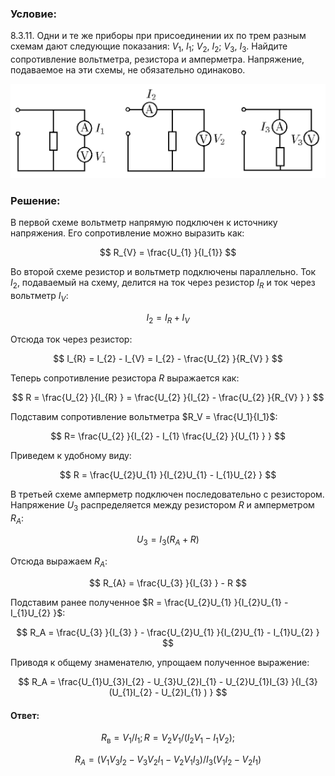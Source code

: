 ###  Условие:

$8.3.11.$ Одни и те же приборы при присоединении их по трем разным схемам дают следующие показания: $V_1,$ $I_1;$ $V_2,$ $I_2;$ $V_3,$ $I_3.$ Найдите сопротивление вольтметра, резистора и амперметра. Напряжение, подаваемое на эти схемы, не обязательно одинаково.

![К задаче $8.3.11$|1131x340, 75%](../../img/8.3.11/8.3.11.png)

###  Решение:

В первой схеме вольтметр напрямую подключен к источнику напряжения. Его сопротивление можно выразить как:

$$
R_{V} = \frac{U_{1} }{I_{1}}
$$

Во второй схеме резистор и вольтметр подключены параллельно. Ток $I_2$, подаваемый на схему, делится на ток через резистор $I_R$ и ток через вольтметр $I_V$:

$$
I_{2} = I_{R} + I_{V}
$$

Отсюда ток через резистор:

$$
I_{R} = I_{2} - I_{V} = I_{2} - \frac{U_{2} }{R_{V} }
$$

Теперь сопротивление резистора $R$ выражается как:

$$
R = \frac{U_{2} }{I_{R} } = \frac{U_{2} }{I_{2} - \frac{U_{2} }{R_{V} } }
$$

Подставим сопротивление вольтметра $R_V = \frac{U_1}{I_1}$:

$$
R= \frac{U_{2} }{I_{2} - I_{1} \frac{U_{2} }{U_{1} } }
$$

Приведем к удобному виду:

$$
R = \frac{U_{2}U_{1} }{I_{2}U_{1} - I_{1}U_{2} }
$$

В третьей схеме амперметр подключен последовательно с резистором. Напряжение $U_3$ распределяется между резистором $R$ и амперметром $R_A$:

$$
U_{3} = I_{3} (R_{A} + R)
$$

Отсюда выражаем $R_A$:

$$
R_{A} = \frac{U_{3} }{I_{3} } - R
$$

Подставим ранее полученное $R = \frac{U_{2}U_{1} }{I_{2}U_{1} - I_{1}U_{2} }$:

$$
R_A = \frac{U_{3} }{I_{3} } - \frac{U_{2}U_{1} }{I_{2}U_{1} - I_{1}U_{2} }
$$

Приводя к общему знаменателю, упрощаем полученное выражение:

$$
R_A = \frac{U_{1}U_{3}I_{2} - U_{3}U_{2}I_{1} - U_{2}U_{1}I_{3} }{I_{3} (U_{1}I_{2} - U_{2}I_{1} ) }
$$

#### Ответ:

$$
R_\mathrm{в}=V_1/I_1;R=V_2V_1/(I_2V_1-I_1V_2);
$$

$$
R_A=(V_1V_3I_2-V_3V_2I_1-V_2V_1I_3)/I_3(V_1I_2-V_2I_1)
$$